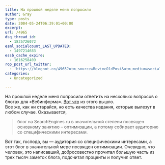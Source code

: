 ```yaml
---
title: На прошлой неделе меня попросили
author: Gray
type: posts
date: 2004-05-24T06:39:01+00:00
excerpt:
url: /4965
dsq_thread_id:
  - 1825726072
esml_socialcount_LAST_UPDATED:
  - 1497214683
essb_cache_expire:
  - 1616258409
rop_post_url_twitter:
  - 'https://blognot.co/4965?utm_source=ReviveOldPost&utm_medium=social&utm_campaign=ReviveOldPost'
categories:
  - Uncategorized

---
```








На прошлой неделе меня попросили ответить на несколько вопросов о блогах для &#171;Вебинформа&#187;. <a href="http://webinform.ru/comments/1177.html" target="_blank">Вот что</a> из этого вышло.  
Все же, как ни старайся, но есть качества издания, которые вылезут в любом случае. Оказывается, 

> блог на SearchEngines.ru в значительной степени посвящен основному занятию &#8211; оптимизации, а потому собирает аудиторию со специфическими интересами.

Вот так, господа, вы &#8212; аудитория со специфическими интересами, а этот блог в значительной мере посвящен оптимизации. Очевидно, что человек, это написавший, добросовестно прочитал большую часть из трех тысяч заметок блога, подсчитал проценты и получил ответ.
